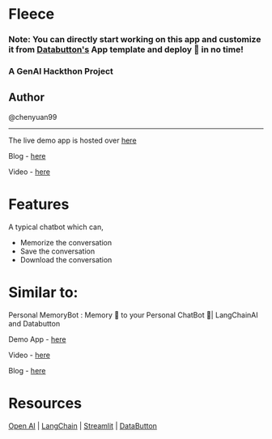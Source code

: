 # Fleece

### Note: You can directly start working on this app and customize it from [Databutton's](https://databutton.com/login?utm_source=github&utm_medium=avra&utm_article=memorybot) App template and deploy :rocket: in no time!

### A GenAI Hackthon Project

## Author

@chenyuan99

---

The live demo app is hosted over [here](https://next.databutton.com/v/lgzxq112/Memory_Bot)

Blog - [here](https://medium.com/@avra42/how-to-build-a-chatbot-with-chatgpt-api-and-a-conversational-memory-in-python-8d856cda4542) 

Video - [here](https://youtu.be/cHjlperESbg)


# Features
A typical chatbot which can,
- Memorize the conversation
- Save the conversation
- Download the conversation

# Similar to:

Personal MemoryBot : Memory 🧠  to your Personal ChatBot 🤖|  LangChainAI and Databutton 

Demo App - [here](https://next.databutton.com/v/lgzxq112/Personalised_Memory_Bot)

Video - [here](https://youtu.be/daMNGGPJkEE)

Blog - [here](https://medium.com/@avra42/how-to-build-a-personalized-pdf-chat-bot-with-conversational-memory-965280c160f8)

# Resources

[Open AI](https://openai.com/) |
[LangChain](https://langchain.readthedocs.io/en/latest/index.html) | 
[Streamlit](https://streamlit.io/) | 
[DataButton](https://www.databutton.io/)


 

